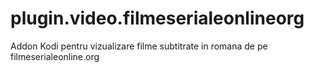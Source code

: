 plugin.video.filmeserialeonlineorg
==================

Addon Kodi pentru vizualizare filme subtitrate in romana de pe filmeserialeonline.org

